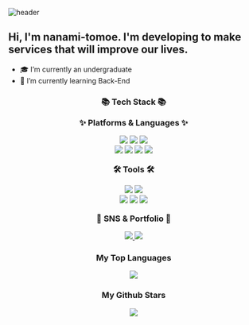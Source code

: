 ![header](https://capsule-render.vercel.app/api?type=waving&height=300&text=tomoe-nanami%20&desc=Github&color=auto)

Hi, I'm nanami-tomoe. I'm developing to make services that will improve our lives.
---
- 🎓 I’m currently an undergraduate
- 🌱 I’m currently learning Back-End

**<h3 align="center"> 📚 Tech Stack 📚 </p>**

**<p align="center"> ✨ Platforms & Languages ✨ </p>**

<div align="center">
	<img src="https://img.shields.io/badge/C-A8B9CC?style=for-the-badge&logo=C&logoColor=white"/>
	<img src="https://img.shields.io/badge/C++-00599C?style=for-the-badge&logo=C++&logoColor=white"/>
	<img src="https://img.shields.io/badge/python-3776AB?style=for-the-badge&logo=python&logoColor=white"/>
</div>
<div align="center">
	<img src="https://img.shields.io/badge/go-00ADD8?style=for-the-badge&logo=go&logoColor=white"/>
	<img src="https://img.shields.io/badge/Java-007396?style=for-the-badge&logo=java&logoColor=white"/>
	<img src="https://img.shields.io/badge/springboot-6DB33F?style=for-the-badge&logo=springboot&logoColor=white"/>
	<img src="https://img.shields.io/badge/html5-E34F26?style=for-the-badge&logo=html5&logoColor=white"/>
</div>

**<p align="center"> 🛠️ Tools 🛠️ </p>**

<div align="center">
	<img src="https://img.shields.io/badge/github-181717?style=for-the-badge&logo=github&logoColor=white"/>
	<img src="https://img.shields.io/badge/visualstudiocode-007ACC?style=for-the-badge&logo=visualstudiocode&logoColor=white"/>
</div>
<div align="center">
	<img src="https://img.shields.io/badge/intellijidea-000000?style=for-the-badge&logo=intellijidea&logoColor=white"/>
	<img src="https://img.shields.io/badge/eclipseide-525C86?style=for-the-badge&logo=eclipseide&logoColor=white"/>
	<img src="https://img.shields.io/badge/notion-000000?style=for-the-badge&logo=notion&logoColor=white"/>
</div>

**<p align="center"> 🎨 SNS & Portfolio 🎨 </p>**

<div align="center">
	<a href="https://nanamitomoe.tistory.com/">
		<img src="https://img.shields.io/badge/tistory-09B3AF?style=for-the-badge&logo=tistory&logoColor=white"/>
	</a>
	<a href="mailto:npnp123npnp123@gmail.com">
		<img src="https://img.shields.io/badge/gmail-EA4335?style=for-the-badge&logo=gmail&logoColor=white"/>
	</a>
</div>

**<h3 align="center"> My Top Languages </p>**

<div align="center">
	<img src="https://github-readme-stats.vercel.app/api/top-langs/?username=nanami-tomoe&layout=compact">
</div>

**<h3 align="center"> My Github Stars </p>**

<div align="center">
	<img src="https://github-readme-stats.vercel.app/api?username=nanami-tomoe&show_icons=true">
</div>
